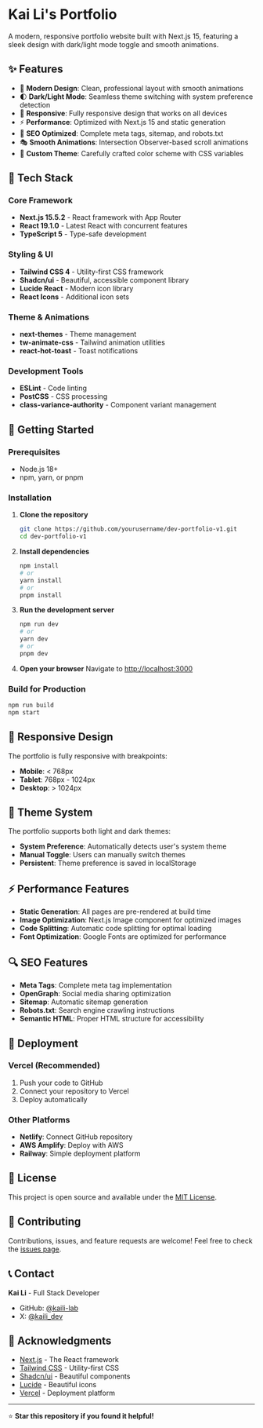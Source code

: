 # Kai Li's Portfolio

A modern, responsive portfolio website built with Next.js 15, featuring a sleek design with dark/light mode toggle and smooth animations.

## ✨ Features

- 🎨 **Modern Design**: Clean, professional layout with smooth animations
- 🌓 **Dark/Light Mode**: Seamless theme switching with system preference detection
- 📱 **Responsive**: Fully responsive design that works on all devices
- ⚡ **Performance**: Optimized with Next.js 15 and static generation
- 🎯 **SEO Optimized**: Complete meta tags, sitemap, and robots.txt
- 🎭 **Smooth Animations**: Intersection Observer-based scroll animations
- 🎨 **Custom Theme**: Carefully crafted color scheme with CSS variables

## 🚀 Tech Stack

### Core Framework

- **Next.js 15.5.2** - React framework with App Router
- **React 19.1.0** - Latest React with concurrent features
- **TypeScript 5** - Type-safe development

### Styling & UI

- **Tailwind CSS 4** - Utility-first CSS framework
- **Shadcn/ui** - Beautiful, accessible component library
- **Lucide React** - Modern icon library
- **React Icons** - Additional icon sets

### Theme & Animations

- **next-themes** - Theme management
- **tw-animate-css** - Tailwind animation utilities
- **react-hot-toast** - Toast notifications

### Development Tools

- **ESLint** - Code linting
- **PostCSS** - CSS processing
- **class-variance-authority** - Component variant management

## 🚀 Getting Started

### Prerequisites

- Node.js 18+
- npm, yarn, or pnpm

### Installation

1. **Clone the repository**

   ```bash
   git clone https://github.com/yourusername/dev-portfolio-v1.git
   cd dev-portfolio-v1
   ```

2. **Install dependencies**

   ```bash
   npm install
   # or
   yarn install
   # or
   pnpm install
   ```

3. **Run the development server**

   ```bash
   npm run dev
   # or
   yarn dev
   # or
   pnpm dev
   ```

4. **Open your browser**
   Navigate to [http://localhost:3000](http://localhost:3000)

### Build for Production

```bash
npm run build
npm start
```

## 📱 Responsive Design

The portfolio is fully responsive with breakpoints:

- **Mobile**: < 768px
- **Tablet**: 768px - 1024px
- **Desktop**: > 1024px

## 🎨 Theme System

The portfolio supports both light and dark themes:

- **System Preference**: Automatically detects user's system theme
- **Manual Toggle**: Users can manually switch themes
- **Persistent**: Theme preference is saved in localStorage

## ⚡ Performance Features

- **Static Generation**: All pages are pre-rendered at build time
- **Image Optimization**: Next.js Image component for optimized images
- **Code Splitting**: Automatic code splitting for optimal loading
- **Font Optimization**: Google Fonts are optimized for performance

## 🔍 SEO Features

- **Meta Tags**: Complete meta tag implementation
- **OpenGraph**: Social media sharing optimization
- **Sitemap**: Automatic sitemap generation
- **Robots.txt**: Search engine crawling instructions
- **Semantic HTML**: Proper HTML structure for accessibility

## 🚀 Deployment

### Vercel (Recommended)

1. Push your code to GitHub
2. Connect your repository to Vercel
3. Deploy automatically

### Other Platforms

- **Netlify**: Connect GitHub repository
- **AWS Amplify**: Deploy with AWS
- **Railway**: Simple deployment platform

## 📄 License

This project is open source and available under the [MIT License](LICENSE).

## 🤝 Contributing

Contributions, issues, and feature requests are welcome! Feel free to check the [issues page](https://github.com/kaili-lab/dev-portfolio-v1/issues).

## 📞 Contact

**Kai Li** - Full Stack Developer

- GitHub: [@kaili-lab](https://github.com/kaili-lab)
- X: [@kaili_dev](https://x.com/kaili_dev)

## 🙏 Acknowledgments

- [Next.js](https://nextjs.org/) - The React framework
- [Tailwind CSS](https://tailwindcss.com/) - Utility-first CSS
- [Shadcn/ui](https://ui.shadcn.com/) - Beautiful components
- [Lucide](https://lucide.dev/) - Beautiful icons
- [Vercel](https://vercel.com/) - Deployment platform

---

⭐ **Star this repository if you found it helpful!**

